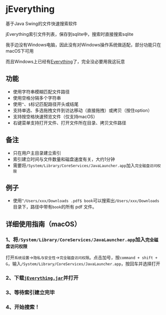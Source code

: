 # jEverything

基于Java Swing的文件快速搜索软件

jEverything索引文件列表，保存到sqlite中，搜索时直接搜索sqlite

我手边没有Windows电脑，因此没有对Windows操作系统做适配，部分功能只在macOS下可用

而且Windows上已经有[Everything](https://www.voidtools.com/zh-cn/)了，完全没必要用我这玩意

## 功能

* 使用字符串模糊匹配文件路径
* 使用空格分隔多个字符串
* 使用`^`、`$`标记匹配路径开头或结尾
* 支持单选、多选拖拽文件到访达移动（直接拖拽）或拷贝（按住option）
* 支持按空格快速预览文件（仅支持macOS）
* 右键菜单支持打开文件、打开文件所在目录、拷贝文件路径

## 备注

* 只在用户主目录建立索引
* 索引建立时间与文件数量和磁盘速度有关，大约1分钟
* 需要将`/System/Library/CoreServices/JavaLauncher.app`加入`完全磁盘访问权限`

## 例子

* 使用`^/Users/xxx/Downloads .pdf$ book`可以搜索出`/Users/xxx/Downloads`目录下，路径中带有`book`的所有 pdf 文件。

## 详细使用指南（macOS）

### 1、将`/System/Library/CoreServices/JavaLauncher.app`加入`完全磁盘访问权限`

打开`系统设置`->`隐私与安全性`->`完全磁盘访问权限`。点击加号，按`command + shift + G`，输入`/System/Library/CoreServices/JavaLauncher.app`，按回车并选择打开

### 2、下载[`jEverything.jar`](https://github.com/aihy/jEverything/releases/download/v1.0.0/jEverything-1.0.jar)并打开

### 3、等待索引建立完毕

### 4、开始搜索！